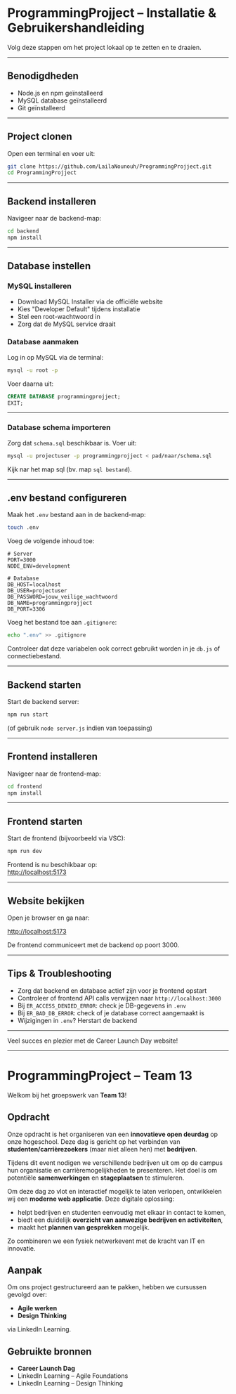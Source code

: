 # ProgrammingProjject – Installatie & Gebruikershandleiding

Volg deze stappen om het project lokaal op te zetten en te draaien.

---

## Benodigdheden

- Node.js en npm geïnstalleerd
- MySQL database geïnstalleerd
- Git geïnstalleerd

---

##  Project clonen

Open een terminal en voer uit:

```bash
git clone https://github.com/LailaNounouh/ProgrammingProjject.git
cd ProgrammingProjject
```

---

##  Backend installeren

Navigeer naar de backend-map:

```bash
cd backend
npm install
```

---

##  Database instellen

### MySQL installeren

 
- Download MySQL Installer via de officiële website  
- Kies "Developer Default" tijdens installatie  
- Stel een root-wachtwoord in  
- Zorg dat de MySQL service draait


### Database aanmaken

Log in op MySQL via de terminal:

```bash
mysql -u root -p
```

Voer daarna uit:

```sql
CREATE DATABASE programmingprojject;
EXIT;
```

---

### Database schema importeren

Zorg dat `schema.sql` beschikbaar is. Voer uit:

```bash
mysql -u projectuser -p programmingprojject < pad/naar/schema.sql
```

Kijk nar het map sql (bv. map `sql bestand`).

---

## .env bestand configureren

Maak het `.env` bestand aan in de backend-map:

```bash
touch .env
```

Voeg de volgende inhoud toe:

```env
# Server
PORT=3000
NODE_ENV=development

# Database
DB_HOST=localhost
DB_USER=projectuser
DB_PASSWORD=jouw_veilige_wachtwoord
DB_NAME=programmingprojject
DB_PORT=3306
```

Voeg het bestand toe aan `.gitignore`:

```bash
echo ".env" >> .gitignore
```

Controleer dat deze variabelen ook correct gebruikt worden in je `db.js` of connectiebestand.

---

##  Backend starten

Start de backend server:

```bash
npm run start
```

(of gebruik `node server.js` indien van toepassing)

---

## Frontend installeren

Navigeer naar de frontend-map:

```bash
cd frontend
npm install
```

---

## Frontend starten

Start de frontend (bijvoorbeeld via VSC):

```bash
npm run dev
```

Frontend is nu beschikbaar op:  
[http://localhost:5173](http://localhost:5173)

---

## Website bekijken

Open je browser en ga naar:

[http://localhost:5173](http://localhost:5173)

De frontend communiceert met de backend op poort 3000.

---

## Tips & Troubleshooting

- Zorg dat backend en database actief zijn voor je frontend opstart
- Controleer of frontend API calls verwijzen naar `http://localhost:3000`
- Bij `ER_ACCESS_DENIED_ERROR`: check je DB-gegevens in `.env`
- Bij `ER_BAD_DB_ERROR`: check of je database correct aangemaakt is
- Wijzigingen in `.env`? Herstart de backend

---

Veel succes en plezier met de Career Launch Day website!

---

# ProgrammingProject – Team 13

Welkom bij het groepswerk van **Team 13**!

## Opdracht

Onze opdracht is het organiseren van een **innovatieve open deurdag** op onze hogeschool. Deze dag is gericht op het verbinden van **studenten/carrièrezoekers** (maar niet alleen hen) met **bedrijven**. 

Tijdens dit event nodigen we verschillende bedrijven uit om op de campus hun organisatie en carrièremogelijkheden te presenteren. Het doel is om potentiële **samenwerkingen** en **stageplaatsen** te stimuleren.

Om deze dag zo vlot en interactief mogelijk te laten verlopen, ontwikkelen wij een **moderne web applicatie**. Deze digitale oplossing:

- helpt bedrijven en studenten eenvoudig met elkaar in contact te komen,
- biedt een duidelijk **overzicht van aanwezige bedrijven en activiteiten**,
- maakt het **plannen van gesprekken** mogelijk.

Zo combineren we een fysiek netwerkevent met de kracht van IT en innovatie.

## Aanpak

Om ons project gestructureerd aan te pakken, hebben we cursussen gevolgd over:

- **Agile werken**
- **Design Thinking**

via LinkedIn Learning.

## Gebruikte bronnen

- **Career Launch Dag**
- LinkedIn Learning – Agile Foundations
- LinkedIn Learning – Design Thinking
